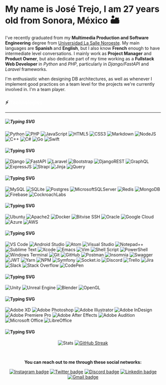 # My name is __José Trejo__, I am 27 years old from __Sonora, México__ 🏜

I've recently graduated from my __Multimedia Production and Software Engineering__ degree from [Universidad La Salle Noroeste](https://www.lasallenoroeste.edu.mx/). My main languages are __Spanish__ and __English__, but I also know __French__ enough to have intermediate level conversations. I mainly work as __Project Manager__ and __Product Owner__, but also dedicate part of my time working as a __Fullstack Web Developer__ in _Python_ and _PHP_, particularly in _Django/FastAPI_ and _Laravel_ frameworks.

I'm enthusiastic when designing DB architectures, as well as whenever I implement good practices on a team level for the projects we're currently involved in. I'm a team player.

### ⚡ <span style="color:white;font-size:16px;">Technologies</span>
<hr />

##### ![Typing SVG](https://readme-typing-svg.herokuapp.com?vCenter=true&height=18&font=Arial&size=18&duration=10000&color=F7F7F7&lines=%F0%9F%91%A8%E2%80%8D%F0%9F%92%BB+Programming+and+Markup+Languages)

![Python](https://img.shields.io/badge/Python-3670A0?logo=python&logoColor=ffdd54)
![PHP](https://img.shields.io/badge/PHP-777BB4?logo=php&logoColor=white)
![JavaScript](https://img.shields.io/badge/-JavaScript-F7DF1C?logo=javascript&logoColor=black&color=F7DF1C)
![HTML5](https://img.shields.io/badge/-HTML5-E44D27?logo=html5&logoColor=ffffff)
![CSS3](https://img.shields.io/badge/-CSS3-1572B6?logo=css3)
![Markdown](https://img.shields.io/badge/Markdown-%23000000.svg?logo=markdown&logoColor=white)
![NodeJS](https://img.shields.io/badge/NodeJS-6DA55F?logo=node.js&logoColor=white)
![C++](https://img.shields.io/badge/C++-%2300599C.svg?logo=c%2B%2B&logoColor=white)
![C#](https://img.shields.io/badge/C%23-%23239120.svg?logo=c-sharp&logoColor=white)
![Go](https://img.shields.io/badge/Go-%2300ADD8.svg?logo=go&logoColor=white)
![Swift](https://img.shields.io/badge/Swift-F54A2A?logo=swift&logoColor=white)

#### ![Typing SVG](https://readme-typing-svg.herokuapp.com?vCenter=true&height=18&font=Arial&size=18&color=F7F7F7&lines=%F0%9F%A7%B0++Frameworks)

![Django](https://img.shields.io/badge/Django-092E20?logo=django&logoColor=white)
![FastAPI](https://img.shields.io/badge/FastAPI-005571?logo=fastapi)
![Laravel](https://img.shields.io/badge/Laravel-%23FF2D20.svg?flat-square&logo=laravel&logoColor=white)
![Bootstrap](https://img.shields.io/badge/Bootstrap-563D7C?logo=bootstrap&logoColor=white)
![DjangoREST](https://img.shields.io/badge/Django-REST-ff1709?logo=django&logoColor=white&color=ff1709&labelColor=gray)
![GraphQL](https://img.shields.io/badge/-GraphQL-E10098?&logo=graphql&logoColor=white)
![ExpressJS](https://img.shields.io/badge/ExpressJS-404d59?logo=express&logoColor=61DAFB)
![Strapi](https://img.shields.io/badge/Strapi-%232E7EEA.svg?logo=strapi&logoColor=white)
![Jinja](https://img.shields.io/badge/Jinja-white.svg?logo=jinja&logoColor=black)
![jQuery](https://img.shields.io/badge/jQuery-%230769AD.svg?logo=jquery&logoColor=white)

#### ![Typing SVG](https://readme-typing-svg.herokuapp.com?vCenter=true&height=18&font=Arial&size=18&color=F7F7F7&lines=%F0%9F%97%84%EF%B8%8F+Databases)

![MySQL](https://img.shields.io/badge/MySQL-00f?logo=mysql&logoColor=white)
![SQLite](https://img.shields.io/badge/SQLite-07405e?logo=sqlite&logoColor=white)
![Postgres](https://img.shields.io/badge/Postgres-316192?logo=postgresql&logoColor=white)
![MicrosoftSQLServer](https://img.shields.io/badge/Microsoft%20SQL%20Sever-CC2927?logo=microsoft%20sql%20server&logoColor=white)
![Redis](https://img.shields.io/badge/Redis-DD0031?logo=redis&logoColor=white)
![MongoDB](https://img.shields.io/badge/MongoDB-4ea94b?logo=mongodb&logoColor=white)
![Firebase](https://img.shields.io/badge/Firebase-039BE5?logo=Firebase&logoColor=white)
![CockroachLabs](https://img.shields.io/badge/Cockroach%20Labs-6933FF?logo=Cockroach%20Labs&logoColor=white)

#### ![Typing SVG](https://readme-typing-svg.herokuapp.com?vCenter=true&height=18&font=Arial&size=18&color=F7F7F7&lines=%F0%9F%94%8C+Devops)

![Ubuntu](https://img.shields.io/badge/Ubuntu-E95420?logo=ubuntu&logoColor=white)
![Apache2](https://img.shields.io/badge/Apache2-D42029?logo=apache&logoColor=white)
![Docker](https://img.shields.io/badge/Docker-0db7ed?logo=docker&logoColor=white)
![Bitvise SSH](https://img.shields.io/badge/Bitvise_SSH_Client-2185D0?logo=google-cloud&logoColor=white)
![Oracle](https://img.shields.io/badge/Oracle_Cloud-F80000?logo=oracle&logoColor=white)
![Google Cloud](https://img.shields.io/badge/GoogleCloud-%234285F4.svg?logo=google-cloud&logoColor=white)
![Azure](https://img.shields.io/badge/Azure-%230072C6.svg?logo=microsoftazure&logoColor=white)
![AWS](https://img.shields.io/badge/AWS-%23FF9900.svg?logo=amazon-aws&logoColor=white)

#### ![Typing SVG](https://readme-typing-svg.herokuapp.com?vCenter=true&height=18&font=Arial&size=18&color=F7F7F7&lines=%F0%9F%94%A7+Tools)

![VS Code](https://img.shields.io/badge/-VSCode-007ACC?logo=visual-studio-code)
![Android Studio](https://img.shields.io/badge/Android%20Studio-3DDC84.svg?logo=android-studio&logoColor=white)
![Atom](https://img.shields.io/badge/Atom-%2366595C.svg?logo=atom&logoColor=white)
![Visual Studio](https://img.shields.io/badge/Visual%20Studio-5C2D91.svg?logo=visual-studio&logoColor=white)
![Notepad++](https://img.shields.io/badge/Notepad++-7DC58D.svg?logo=notepad%2b%2b&logoColor=white)
![Sublime Text](https://img.shields.io/badge/Sublime_Text-%23575757.svg?logo=sublime-text&logoColor=important)
![Xcode](https://img.shields.io/badge/Xcode-007ACC?logo=Xcode&logoColor=white)
![Emacs](https://img.shields.io/badge/Emacs-%237F5AB6.svg?&logo=gnu-emacs&logoColor=white)
![Vim](https://img.shields.io/badge/VIM-%2311AB00.svg?logo=vim&logoColor=white)
![Shell Script](https://img.shields.io/badge/Bash-%23121011.svg?logo=gnu-bash&logoColor=white)
![PowerShell](https://img.shields.io/badge/PowerShell-%235391FE.svg?logo=powershell&logoColor=white)
![Windows Terminal](https://img.shields.io/badge/Windows%20Terminal-%234D4D4D.svg?logo=windows-terminal&logoColor=white)
![Git](https://img.shields.io/badge/-Git-F05032?logo=git&logoColor=ffffff)
![GitHub](https://img.shields.io/badge/Github-%23121011.svg?logo=github&logoColor=white)
![Postman](https://img.shields.io/badge/Postman-FF6C37?logo=postman&logoColor=white)
![Insomnia](https://img.shields.io/badge/Insomnia-white?logo=insomnia&logoColor=5849BE)
![Swagger](https://img.shields.io/badge/-Swagger-%23Clojure?logo=swagger&logoColor=white)
![JWT](https://img.shields.io/badge/JWT-black?logo=JSON%20web%20tokens)
![Yarn](https://img.shields.io/badge/Yarn-%232C8EBB.svg?logo=yarn&logoColor=white)
![NPM](https://img.shields.io/badge/NPM-%23000000.svg?logo=npm&logoColor=white)
![Symfony](https://img.shields.io/badge/Symfony-%23000000.svg?logo=symfony&logoColor=white)
![Socket.io](https://img.shields.io/badge/Socket.io-black?logo=socket.io&badgeColor=010101)
![Discord](https://img.shields.io/badge/Discord-%237289DA.svg?logo=discord&logoColor=white)
![Trello](https://img.shields.io/badge/Trello-026AA7?logo=Trello&logoColor=white)
![Jira](https://img.shields.io/badge/Jira-%230A0FFF.svg?logo=jira&logoColor=white)
![Slack](https://img.shields.io/badge/Slack-4A154B?logo=slack&logoColor=white)
![Stack Overflow](https://img.shields.io/badge/-Stack_Overflow-FE7A16?logo=stack-overflow&logoColor=white)
![CodePen](https://img.shields.io/badge/CodePen-white?logo=codepen&logoColor=black)

#### ![Typing SVG](https://readme-typing-svg.herokuapp.com?vCenter=true&height=18&font=Arial&size=18&color=F7F7F7&lines=%F0%9F%8E%AE+Game+Development)

![Unity](https://img.shields.io/badge/Unity-%23000000.svg?logo=unity&logoColor=white)
![Unreal Engine](https://img.shields.io/badge/Unreal_Engine-%23313131.svg?logo=unrealengine&logoColor=white)
![Blender](https://img.shields.io/badge/Blender-%23F5792A.svg?logo=blender&logoColor=white)
![OpenGL](https://img.shields.io/badge/OpenGL-%23FFFFFF.svg?logo=opengl)

#### ![Typing SVG](https://readme-typing-svg.herokuapp.com?vCenter=true&height=18&font=Arial&size=18&color=F7F7F7&lines=%F0%9F%92%BB+Multimedia+Software)

![Adobe XD](https://img.shields.io/badge/Adobe%20XD-470137?logo=Adobe%20XD&logoColor=#FF61F6)
![Adobe Photoshop](https://img.shields.io/badge/Adobe%20Photoshop-%2331A8FF.svg?logo=adobe%20photoshop&logoColor=white)
![Adobe Illustrator](https://img.shields.io/badge/Adobe%20Illustrator-%23FF9A00.svg?logo=adobe%20illustrator&logoColor=white)
![Adobe InDesign](https://img.shields.io/badge/Adobe%20InDesign-49021F?logo=adobeindesign&logoColor=white)
![Adobe Premiere Pro](https://img.shields.io/badge/Adobe%20Premiere%20Pro-9999FF.svg?logo=Adobe%20Premiere%20Pro&logoColor=white)
![Adobe After Effects](https://img.shields.io/badge/Adobe%20After%20Effects-9999FF.svg?logo=Adobe%20After%20Effects&logoColor=white)
![Adobe Audition](https://img.shields.io/badge/Adobe%20Audition-9999FF.svg?logo=Adobe%20Audition&logoColor=white)
![Microsoft Office](https://img.shields.io/badge/Microsoft_Office-D83B01?logo=microsoft-office&logoColor=white)
![LibreOffice](https://img.shields.io/badge/LibreOffice-%2318A303?logo=LibreOffice&logoColor=white)

#### ![Typing SVG](https://readme-typing-svg.herokuapp.com?vCenter=true&height=18&font=Arial&size=18&color=F7F7F7&lines=%F0%9F%93%8A+Github+Stats)

<div align="center">

![Stats](https://github-readme-stats.vercel.app/api?username=joseatrejos&count_private=true&show_icons=true&include_all_commits=true&theme=dark&hide_border=true&bg_color=0D1117)
[![GitHub Streak](http://github-readme-streak-stats.herokuapp.com?user=joseatrejos&theme=github-dark-blue&hide_border=true)](https://git.io/streak-stats)

<br />
  
__You can reach out to me through these social networks:__

[![Instagram badge](https://img.shields.io/badge/-@joseatrejos-ff69b4?logo=instagram&logoColor=white)](https://instagram.com/joseatrejos)
[![Twitter badge](https://img.shields.io/badge/-@joseatrejos-1DA1F2?logo=twitter&logoColor=ffffff)](https://twitter.com/joseatrejos)
[![Discord badge](https://img.shields.io/badge/-joseatrejos%233196-7289da?logo=Discord&logoColor=white)](https://discordapp.com/users/323880953137332234)
[![Linkedin badge](https://img.shields.io/badge/-joseatrejos-blue?logo=Linkedin&logoColor=white)](https://www.linkedin.com/in/joseatrejos/)
[![Gmail badge](https://img.shields.io/badge/-joseatrejos@gmail.com-red?logo=gmail&logoColor=white)](mailto:joseatrejos@gmail.com)

</div>
